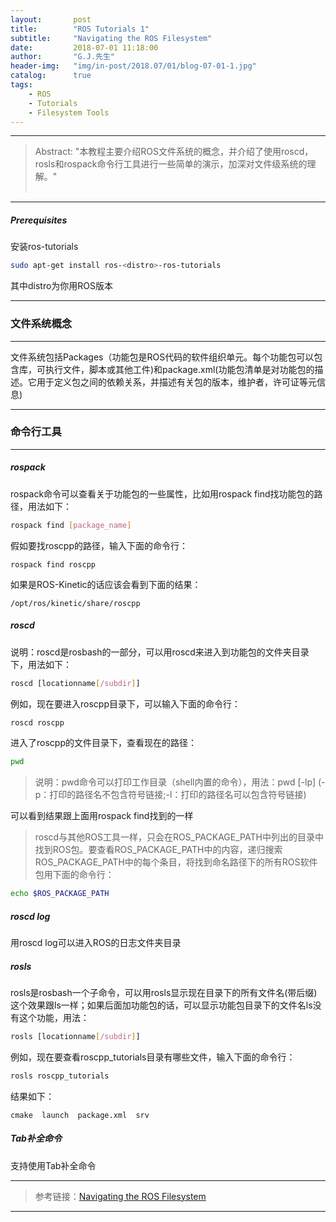```yaml
---
layout:       post
title:        "ROS Tutorials 1"
subtitle:     "Navigating the ROS Filesystem"
date:         2018-07-01 11:18:00
author:       "G.J.先生"
header-img:   "img/in-post/2018.07/01/blog-07-01-1.jpg"
catalog:      true
tags:
    - ROS
    - Tutorials
    - Filesystem Tools
---
```

*****
>Abstract: "本教程主要介绍ROS文件系统的概念，并介绍了使用roscd，rosls和rospack命令行工具进行一些简单的演示，加深对文件级系统的理解。"<br>                                                                                                               <br />                                           

*****
##### Prerequisites
安装ros-tutorials
```bash
sudo apt-get install ros-<distro>-ros-tutorials
```
其中distro为你用ROS版本

*****
### 文件系统概念
----------
文件系统包括Packages（功能包是ROS代码的软件组织单元。每个功能包可以包含库，可执行文件，脚本或其他工件)和package.xml(功能包清单是对功能包的描述。它用于定义包之间的依赖关系，并描述有关包的版本，维护者，许可证等元信息)

*****
### 命令行工具
----------
##### rospack
rospack命令可以查看关于功能包的一些属性，比如用rospack find找功能包的路径，用法如下：
```bash
rospack find [package_name]
```
假如要找roscpp的路径，输入下面的命令行：
```
rospack find roscpp
```
如果是ROS-Kinetic的话应该会看到下面的结果：
```
/opt/ros/kinetic/share/roscpp
```

##### roscd 
说明：roscd是rosbash的一部分，可以用roscd来进入到功能包的文件夹目录下，用法如下：
```bash
roscd [locationname[/subdir]]
```
例如，现在要进入roscpp目录下，可以输入下面的命令行：
```bash
roscd roscpp
```
进入了roscpp的文件目录下，查看现在的路径：
```bash
pwd
```
>说明：pwd命令可以打印工作目录（shell内置的命令），用法：pwd [-lp] 
(-p：打印的路径名不包含符号链接;-l：打印的路径名可以包含符号链接)

可以看到结果跟上面用rospack find找到的一样
>roscd与其他ROS工具一样，只会在ROS_PACKAGE_PATH中列出的目录中找到ROS包。要查看ROS_PACKAGE_PATH中的内容，递归搜索ROS_PACKAGE_PATH中的每个条目，将找到命名路径下的所有ROS软件包用下面的命令行：
```bash
echo $ROS_PACKAGE_PATH
```

##### roscd log
用roscd log可以进入ROS的日志文件夹目录

##### rosls
rosls是rosbash一个子命令，可以用rosls显示现在目录下的所有文件名(带后缀)这个效果跟ls一样；如果后面加功能包的话，可以显示功能包目录下的文件名ls没有这个功能，用法：
```bash
rosls [locationname[/subdir]]
```
例如，现在要查看roscpp_tutorials目录有哪些文件，输入下面的命令行：
```bash
rosls roscpp_tutorials
```
结果如下：
```
cmake  launch  package.xml  srv
```

##### Tab补全命令
支持使用Tab补全命令

*****
>参考链接：[Navigating the ROS Filesystem](http://wiki.ros.org/ROS/Tutorials/NavigatingTheFilesystem)

*****
